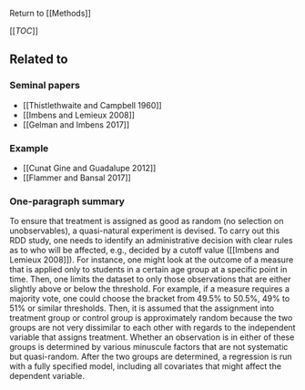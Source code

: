 Return to [[Methods]]

[[_TOC_]]

## Related to

### Seminal papers
* [[Thistlethwaite and Campbell 1960]]
* [[Imbens and Lemieux 2008]]
* [[Gelman and Imbens 2017]]

### Example
* [[Cunat Gine and Guadalupe 2012]]
* [[Flammer and Bansal 2017]]

### One-paragraph summary
To ensure that treatment is assigned as good as random (no selection on unobservables), a quasi-natural experiment is devised. To carry out this RDD study, one needs to identify an administrative decision with clear rules as to who will be affected, e.g., decided by a cutoff value ([[Imbens and Lemieux 2008]]). For instance, one might look at the outcome of a measure that is applied only to students in a certain age group at a specific point in time. Then, one limits the dataset to only those observations that are either slightly above or below the threshold. For example, if a measure requires a majority vote, one could choose the bracket from 49.5% to 50.5%, 49% to 51% or similar thresholds. Then, it is assumed that the assignment into treatment group or control group is approximately random because the two groups are not very dissimilar to each other with regards to the independent variable that assigns treatment. Whether an observation is in either of these groups is determined by various minuscule factors that are not systematic but quasi-random. After the two groups are determined, a regression is run with a fully specified model, including all covariates that might affect the dependent variable.